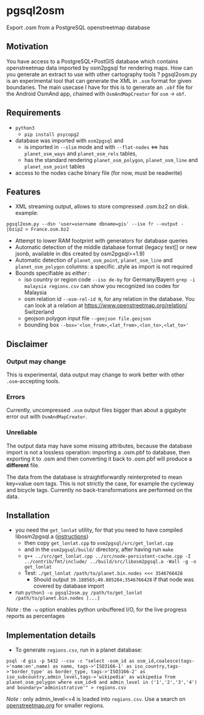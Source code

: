 # pgsql2osm
Export .osm from a PostgreSQL openstreetmap database

Motivation
---

You have access to a PostgreSQL+PostGIS database which contains openstreetmap
data imported by osm2pgsql for rendering maps. How can you generate an extract
to use with other cartography tools ?
pgsql2osm.py is an experimental tool that can generate the XML in `.osm` format
for given boundaries.
The main usecase I have for this is to generate an `.obf` file for the Android
OsmAnd app, chained with `OsmAndMapCreator` for `osm` -> `obf`.

Requirements
---

* `python3`
  - `pip install psycopg2`
* database was imported with `osm2pgsql` and
  - is imported in `--slim` mode and with `--flat-nodes`
<=> has `planet_osm_ways` and `planet_osm_rels` tables,
  - has the standard rendering `planet_osm_polygon`, `planet_osm_line`
and `planet_osm_point` tables
* access to the nodes cache binary file (for now, must be readwrite)

Features
---

* XML streaming output, allows to store compressed .osm.bz2 on disk. example:


`pgsql2osm.py --dsn 'user=username dbname=gis' --iso fr --output -|bzip2 > France.osm.bz2`
* Attempt to lower RAM footprint with generators for database queries
* Automatic detection of the middle database format (legacy text[] or new jsonb,
available in dbs created by osm2pgsql>=1.9)
* Automatic detection of `planet_osm_point`, `planet_osm_line` and
`planet_osm_polygon` columns: a specific .style as import is not required
* Bounds specifiable as _either_ :
  - iso country or region code `--iso de-by` for Germany/Bayern
    `grep -i malaysia regions.csv` can show you recognized iso codes for Malaysia
  - osm relation id `--osm-rel-id N`, for any relation in the database.
You can look at a relation at
[https://www.openstreetmap.org/relation/<N>](https://www.openstreetmap.org/relation/51701)
Switzerland
  - geojson polygon input file `--geojson file.geojson`
  - bounding box `--box='<lon_from>,<lat_from>,<lon_to>,<lat_to>'`

Disclaimer
---

### Output may change
This is experimental, data output may change to work better with other `.osm`-accepting tools.


### Errors
Currently, uncompressed `.osm` output files bigger than about a gigabyte error out with `OsmAndMapCreator`.

### Unreliable
The output data may have some missing attributes, because the database import
is not a lossless operation: importing a .osm.pbf to database, then exporting
it to .osm and then converting it back to .osm.pbf will produce a **different** file.


The data from the database is straightforwardly reinterpreted to mean key=value
osm tags. This is not strictly the case, for example the cycleway and bicycle
tags. Currently no back-transformations are performed on the data.

Installation
---

* you need the `get_lonlat` utility, for that you need to have compiled
libosm2pgsql.a ([instructions](https://github.com/osm2pgsql-dev/osm2pgsql#building))
  - then copy `get_lonlat.cpp` to `osm2pgsql/src/get_lonlat.cpp`
  - and in the `osm2pgsql/build/` directory, after having run `make`
  - `g++ ../src/get_lonlat.cpp ../src/node-persistent-cache.cpp
-I ../contrib/fmt/include/ ../build/src/libosm2pgsql.a -Wall -g -o get_lonlat`
  - Test: `./get_lonlat /path/to/planet.bin.nodes <<< 3546766428`
    * Should output `39.188565;49.885284;3546766428` if that node was covered by database import
* run `python3 -u pgsql2osm.py /path/to/get_lonlat /path/to/planet.bin.nodes [...]`


_Note_ : the `-u` option enables python unbuffered I/O, for the live progress
reports as percentages

Implementation details
--

* To generate `regions.csv`, run in a planet database:


`psql -d gis -p 5432 --csv -c "select -osm_id as osm_id,coalesce(tags->'name:en',name) as name,
    tags->'ISO3166-1' as iso_country,tags->'border_type' as border_type,
    tags->'ISO3166-2' as iso_subcountry,admin_level,tags->'wikipedia' as wikipedia
  from planet_osm_polygon where osm_id<0 and admin_level in ('1','2','3','4')
    and boundary='administrative'" > regions.csv`


_Note_ : only admin_level<=4 is loaded into `regions.csv`.
Use a search on [openstreetmap.org](openstreetmap.org) for smaller regions.
